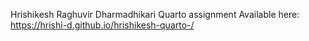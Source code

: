 Hrishikesh Raghuvir Dharmadhikari 
Quarto assignment
Available here: https://hrishi-d.github.io/hrishikesh-quarto-/
